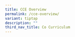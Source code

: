 ```yaml
---
title: CCE Overview
permalink: /cce-overview/
variant: tiptap
description: ""
third_nav_title: Co Curriculum
---
```

